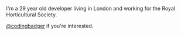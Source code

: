 I'm a 29 year old developer living in London and working for the Royal Horticultural Society.

[@codingbadger](http://twitter.com/codingbadger) if you're interested.